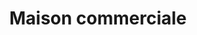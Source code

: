 ---
title: "Maison commerciale"
url: /kinshasa/maison-commerciale-16eme-rue-liberation/
shop: Kramladen
---